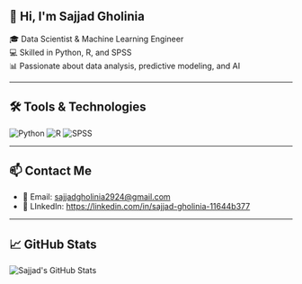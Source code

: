 ## 👋 Hi, I'm Sajjad Gholinia

🎓 Data Scientist & Machine Learning Engineer  
💻 Skilled in Python, R, and SPSS  
📊 Passionate about data analysis, predictive modeling, and AI  

---

## 🛠️ Tools & Technologies

![Python](https://img.shields.io/badge/-Python-3776AB?logo=python&logoColor=white)
![R](https://img.shields.io/badge/-R-276DC3?logo=r&logoColor=white)
![SPSS](https://img.shields.io/badge/-SPSS-blue)

---

## 📫 Contact Me

- 📧 Email: sajjadgholinia2924@gmail.com
- 🔵 LInkedIn: https://linkedin.com/in/sajjad-gholinia-11644b377

---

## 📈 GitHub Stats

![Sajjad's GitHub Stats](https://github-readme-stats.vercel.app/api?username=Sajjad-Gholinia&show_icons=true&theme=tokyonight)

